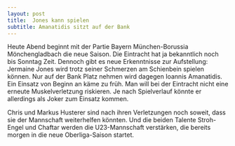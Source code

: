 ```yaml
---
layout: post
title:  Jones kann spielen
subtitle: Amanatidis sitzt auf der Bank
---
```


Heute Abend beginnt mit der Partie Bayern München-Borussia Mönchengladbach die neue Saison. Die Eintracht hat ja bekanntlich noch bis Sonntag Zeit. Dennoch gibt es neue Erkenntnisse zur Aufstellung: Jermaine Jones wird trotz seiner Schmerzen am Schienbein spielen können. Nur auf der Bank Platz nehmen wird dagegen Ioannis Amanatidis. Ein Einsatz von Beginn an käme zu früh. Man will bei der Eintracht nicht eine erneute Muskelverletzung riskieren. Je nach Spielverlauf könnte er allerdings als Joker zum Einsatz kommen.

Chris und Markus Husterer sind nach ihren Verletzungen noch soweit, dass sie der Mannschaft weiterhelfen könnten. Und die beiden Talente Stroh-Engel und Chaftar werden die U23-Mannschaft verstärken, die bereits morgen in die neue Oberliga-Saison startet.
